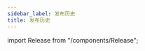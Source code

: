 ```yaml
---
sidebar_label: 发布历史
title: 发布历史
---
```


import Release from "/components/Release";


<Release versionPrefix="3.0" />
